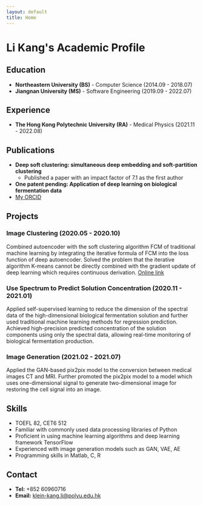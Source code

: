 ```yaml
---
layout: default
title: Home
---
```


# Li Kang's Academic Profile

## Education
- **Northeastern University (BS)** - Computer Science (2014.09 - 2018.07)
- **Jiangnan University (MS)** - Software Engineering (2019.09 - 2022.07)

## Experience
- **The Hong Kong Polytechnic University (RA)** - Medical Physics (2021.11 - 2022.08)

## Publications
- **Deep soft clustering: simultaneous deep embedding and soft-partition clustering**
  - Published a paper with an impact factor of 7.1 as the first author
- **One patent pending: Application of deep learning on biological fermentation data**
- [My ORCID](https://orcid.org/0000-0003-1246-3339)

## Projects
### Image Clustering (2020.05 - 2020.10)
Combined autoencoder with the soft clustering algorithm FCM of traditional machine learning by integrating the iterative formula of FCM into the loss function of deep autoencoder. Solved the problem that the iterative algorithm K-means cannot be directly combined with the gradient update of deep learning which requires continuous derivation.
[Online link](https://link.springer.com/article/10.1007/s12652-021-02997-1)

### Use Spectrum to Predict Solution Concentration (2020.11 - 2021.01)
Applied self-supervised learning to reduce the dimension of the spectral data of the high-dimensional biological fermentation solution and further used traditional machine learning methods for regression prediction. Achieved high-precision predicted concentration of the solution components using only the spectral data, allowing real-time monitoring of biological fermentation production.

### Image Generation (2021.02 - 2021.07)
Applied the GAN-based pix2pix model to the conversion between medical images CT and MRI. Further promoted the pix2pix model to a model which uses one-dimensional signal to generate two-dimensional image for restoring the cell signal into an image.

## Skills
- TOEFL 82, CET6 512
- Familiar with commonly used data processing libraries of Python
- Proficient in using machine learning algorithms and deep learning framework TensorFlow
- Experienced with image generation models such as GAN, VAE, AE
- Programming skills in Matlab, C, R

## Contact
- **Tel:** +852 60960716
- **Email:** klein-kang.li@polyu.edu.hk

